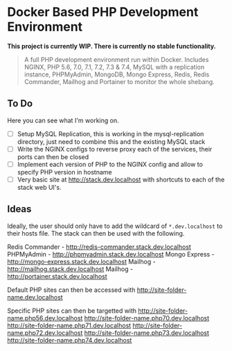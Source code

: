 # Docker Based PHP Development Environment
**This project is currently WIP. There is currently no stable functionality.**

> A full PHP development environment run within Docker. Includes NGINX, PHP 5.6, 7.0, 7.1, 7.2, 7.3 & 7.4, MySQL with a replication instance, PHPMyAdmin, MongoDB, Mongo Express, Redis, Redis Commander, Mailhog and Portainer to monitor the whole shebang.

## To Do
Here you can see what I'm working on.
- [ ] Setup MySQL Replication, this is working in the mysql-replication directory, just need to combine this and the existing MySQL stack
- [ ] Write the NGINX configs to reverse proxy each of the services, their ports can then be closed
- [ ] Implement each version of PHP to the NGINX config and allow to specify PHP version in hostname
- [ ] Very basic site at http://stack.dev.localhost with shortcuts to each of the stack web UI's.

## Ideas
Ideally, the user should only have to add the wildcard of `*.dev.localhost` to their hosts file. The stack can then be used with the following.

Redis Commander - http://redis-commander.stack.dev.localhost
PHPMyAdmin - http://phpmyadmin.stack.dev.localhost
Mongo Express - http://mongo-express.stack.dev.localhost
Mailhog - http://mailhog.stack.dev.localhost
Mailhog - http://portainer.stack.dev.localhost

Default PHP sites can then be accessed with 
http://site-folder-name.dev.localhost

Specific PHP sites can then be targetted with
http://site-folder-name.php56.dev.localhost
http://site-folder-name.php70.dev.localhost
http://site-folder-name.php71.dev.localhost
http://site-folder-name.php72.dev.localhost
http://site-folder-name.php73.dev.localhost
http://site-folder-name.php74.dev.localhost